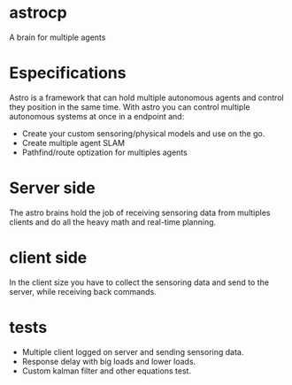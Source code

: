 # astrocp
A brain for multiple agents


# Especifications 
Astro is a framework that can hold multiple autonomous agents and control they position in the same time.
With astro you can control multiple autonomous systems at once in a endpoint and:
  * Create your custom sensoring/physical models and use on the go.
  * Create multiple agent SLAM
  * Pathfind/route optization for multiples agents
  
# Server side 

The astro brains hold the job of receiving sensoring data from multiples clients and do all the heavy math and real-time planning.

# client side

In the client size you have to collect the sensoring data and send to the server, while receiving back commands.
  
# tests 

* Multiple client logged on server and sending sensoring data. 
* Response delay with big loads and lower loads.
* Custom kalman filter and other equations test.
